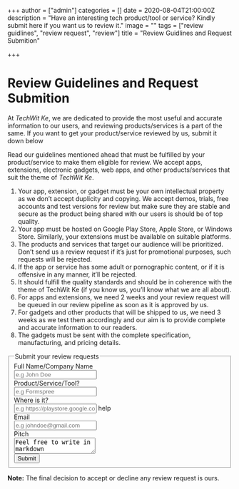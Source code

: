 +++
author = ["admin"]
categories = []
date = 2020-08-04T21:00:00Z
description = "Have an interesting tech product/tool or service? Kindly submit here if you want us to review it."
image = ""
tags = ["review guidlines", "review request", "review"]
title = "Review Guidlines and Request Submition"

+++
# Review Guidelines and Request Submition

At _TechWit Ke_, we are dedicated to provide the most useful and accurate information to our users, and reviewing products/services is a part of the same. If you want to get your product/service reviewed by us, submit it down below

Read our guidelines mentioned ahead that must be fulfilled by your product/service to make them eligible for review. We accept apps, extensions, electronic gadgets, web apps, and other products/services that suit the theme of _TechWit Ke_.

1. Your app, extension, or gadget must be your own intellectual property as we don’t accept duplicity and copying. We accept demos, trials, free accounts and test versions for review but make sure they are stable and secure as the product being shared with our users is should be of top quality.
2. Your app must be hosted on Google Play Store, Apple Store, or Windows Store. Similarly, your extensions must be available on suitable platforms.
3. The products and services that target our audience will be prioritized. Don’t send us a review request if it’s just for promotional purposes, such requests will be rejected.
4. If the app or service has some adult or pornographic content, or if it is offensive in any manner, it’ll be rejected.
5. It should fulfill the quality standards and should be in coherence with the theme of TechWit Ke (if you know us, you’ll know what we are all about).
6. For apps and extensions, we need 2 weeks and your review request will be queued in our review pipeline as soon as it is approved by us.
7. For gadgets and other products that will be shipped to us, we need 3 weeks as we test them accordingly and our aim is to provide complete and accurate information to our readers.
8. The gadgets must be sent with the complete specification, manufacturing, and pricing details.



<form class="form-horizontal" data-netlify="true">
<fieldset>

<!-- Form Name -->
<legend>Submit your review requests</legend>

<!-- Text input-->
<div class="form-group">
  <label class="col-md-4 control-label" for="fullname">Full Name/Company Name</label>  
  <div class="col-md-5">
  <input id="fullname" name="fullname" type="text" placeholder="e.g John Doe" class="form-control input-md">
    
  </div>
</div>

<!-- Text input-->
<div class="form-group">
  <label class="col-md-4 control-label" for="subject">Product/Service/Tool?</label>  
  <div class="col-md-5">
  <input id="subject" name="subject" type="text" placeholder="e.g Formspree" class="form-control input-md">
    
  </div>
</div>

<!-- Text input-->
<div class="form-group">
  <label class="col-md-4 control-label" for="stoew">Where is it?</label>  
  <div class="col-md-5">
  <input id="stoew" name="stoew" type="text" placeholder="e.g https://playstore.google.com/app/numbytes" class="form-control input-md">
  <span class="help-block">help</span>  
  </div>
</div>

<!-- Text input-->
<div class="form-group">
  <label class="col-md-4 control-label" for="email">Email</label>  
  <div class="col-md-5">
  <input id="email" name="email" type="text" placeholder="e.g johndoe@gmail.com" class="form-control input-md">
    
  </div>
</div>

<!-- Textarea -->
<div class="form-group">
  <label class="col-md-4 control-label" for="pitch">Pitch</label>
  <div class="col-md-4">                     
    <textarea class="form-control" id="pitch" name="pitch">Feel free to write in markdown</textarea>
  </div>
</div>

<!-- Button -->
<div class="form-group">
  <label class="col-md-4 control-label" for="submit"></label>
  <div class="col-md-4">
    <button id="submit" name="submit" class="btn btn-default">Submit</button>
  </div>
</div>

</fieldset>
</form>


**Note:** The final decision to accept or decline any review request is ours. 
